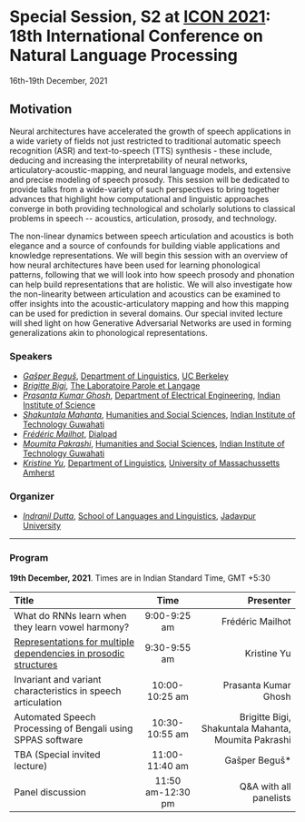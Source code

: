 <!-- # Representation of speech, articulatory dynamics, prosody and language in layers. What do the models know? -->
# Special Session, S2 at [ICON 2021](http://icon2021.nits.ac.in/): 18th International Conference on Natural Language Processing 
16th-19th December, 2021 
## Motivation
Neural architectures have accelerated the growth of speech applications in a wide variety of fields not just restricted to traditional automatic speech recognition (ASR) and text-to-speech (TTS) synthesis - these include, deducing and increasing the interpretability of neural networks, articulatory-acoustic-mapping, and neural language models, and extensive and precise modeling of speech prosody. This session will be dedicated to provide talks from a wide-variety of such perspectives to bring together advances that highlight how computational and linguistic approaches converge in both providing technological and scholarly solutions to classical problems in speech -- acoustics, articulation, prosody, and technology.

The non-linear dynamics between speech articulation and acoustics is both elegance and a source of confounds for building viable applications and knowledge representations. We will begin this session with an overview of how neural architectures have been used for learning phonological patterns, following that we will look into how speech prosody and phonation can help build representations that are holistic. We will also investigate how the non-linearity between articulation and acoustics can be examined to offer insights into the acoustic-articulatory mapping and how this mapping can be used for prediction in several domains. Our special invited lecture will shed light on how Generative Adversarial Networks are used in forming generalizations akin to phonological representations.

### Speakers
- [*Gašper Beguš*](https://gbegus.github.io/), [Department of Linguistics](https://lx.berkeley.edu/), [UC Berkeley](https://www.berkeley.edu/)
- [*Brigitte Bigi*](http://www2.lpl-aix.fr/~bigi/), [The Laboratoire Parole et Langage](https://www.lpl-aix.fr/en/welcome-to-lpl/)
- [*Prasanta Kumar Ghosh*](https://ee.iisc.ac.in/prasanta-kumar-ghosh/), [Department of Electrical Engineering](https://ee.iisc.ac.in/), [Indian Institute of Science](https://iisc.ac.in/)
- [*Shakuntala Mahanta*](https://www.iitg.ac.in/hss/faculty_page_profile.php?name=MzgvUVFIK2oydWpTaXFzNUJOUkExZz09), [Humanities and Social Sciences](https://www.iitg.ac.in/hss/), [Indian Institute of Technology Guwahati](https://www.iitg.ac.in/)
- [*Frédéric Mailhot*](https://www.linkedin.com/in/fmailhot/), [Dialpad](https://www.dialpad.com/)
- [*Moumita Pakrashi*](https://www.researchgate.net/profile/Moumita-Pakrashi), [Humanities and Social Sciences](https://www.iitg.ac.in/hss/), [Indian Institute of Technology Guwahati](https://www.iitg.ac.in/)
- [*Kristine Yu*](https://www.krisyu.org/), [Department of Linguistics](https://www.umass.edu/linguistics), [University of Massachussetts Amherst](https://www.umass.edu/)

### Organizer
- [*Indranil Dutta*](https://duttalab.github.io/indranil.html), [School of Languages and Linguistics](http://www.jaduniv.edu.in/view_department.php?deptid=143), [Jadavpur University](http://www.jaduniv.edu.in/)

---
### Program
**19th December, 2021**. Times are in Indian Standard Time, GMT +5:30

| Title 	| Time 	| Presenter 	|
|:---	|:---:	|---:	|
| What do RNNs learn when they learn vowel harmony? 	| 9:00-9:25 am 	| Frédéric Mailhot  	|
| [Representations for multiple dependencies in prosodic structures](yu.md) 	| 9:30-9:55 am 	| Kristine Yu 	|
| Invariant and variant characteristics in speech articulation 	| 10:00-10:25 am 	| Prasanta Kumar Ghosh 	|
| Automated Speech Processing of Bengali using SPPAS software 	| 10:30-10:55 am 	| Brigitte Bigi, Shakuntala Mahanta, Moumita Pakrashi 	|
| TBA (Special invited lecture) 	| 11:00-11:40 am 	| Gašper Beguš* 	|
| Panel discussion 	| 11:50 am-12:30 pm 	| Q&A with all panelists 	|